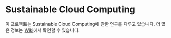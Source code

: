 # Sustainable Cloud Computing

이 프로젝트는 Sustainable Cloud Computing에 관한 연구를 다루고 있습니다. 더 많은 정보는 [Wiki](https://github.com/jhparkland/sustainable-cloud-computing/wiki)에서 확인할 수 있습니다.
